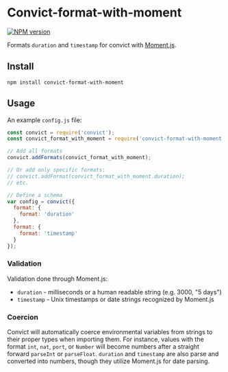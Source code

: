 # Convict-format-with-moment

[![NPM version](http://img.shields.io/npm/v/convict-format-with-moment.svg)](https://www.npmjs.org/package/convict-format-with-moment)

Formats `duration` and `timestamp` for convict with [Moment.js](http://momentjs.com/).


## Install

```shellsession
npm install convict-format-with-moment
```


## Usage

An example `config.js` file:

```javascript
const convict = require('convict');
const convict_format_with_moment = require('convict-format-with-moment');

// Add all formats
convict.addFormats(convict_format_with_moment);

// Or add only specific formats:
// convict.addFormat(convict_format_with_moment.duration);
// etc.

// Define a schema
var config = convict({
  format: {
    format: 'duration'
  },
  format: {
    format: 'timestamp'
  }
});
```


### Validation

Validation done through Moment.js:

* `duration` - milliseconds or a human readable string (e.g. 3000, "5 days")
* `timestamp` - Unix timestamps or date strings recognized by Moment.js


### Coercion

Convict will automatically coerce environmental variables from strings to their proper types when importing them. For instance, values with the format `int`, `nat`, `port`, or `Number` will become numbers after a straight forward `parseInt` or `parseFloat`. `duration` and `timestamp` are also parse and converted into numbers, though they utilize Moment.js for date parsing.
